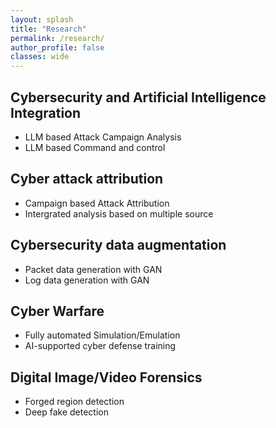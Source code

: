```yaml
---
layout: splash
title: "Research"
permalink: /research/
author_profile: false
classes: wide
---
```

## Cybersecurity and Artificial Intelligence Integration
- LLM based Attack Campaign Analysis
- LLM based Command and control

## Cyber attack attribution
- Campaign based Attack Attribution
- Intergrated analysis based on multiple source

## Cybersecurity data augmentation
- Packet data generation with GAN
- Log data generation with GAN

## Cyber Warfare
- Fully automated Simulation/Emulation
- AI-supported cyber defense training

## Digital Image/Video Forensics
- Forged region detection
- Deep fake detection
